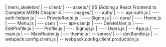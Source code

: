 | mern_skeleton/
| -- client/
| --- assets/ [ 95 ]Adding a React Frontend to Complete MERN Chapter 4
| ---- images/ 
| --- auth/
| ---- api-auth.js 
| ---- auth-helper.js 
| ---- PrivateRoute.js 
| ---- Signin.js 
| --- core/
| ---- Home.js 
| ---- Menu.js 
| --- user/
| ---- api-user.js 
| ---- DeleteUser.js 
| ---- EditProfile.js 
| ---- Profile.js 
| ---- Signup.js 
| ---- Users.js 
| --- App.js 
| --- main.js
| --- MainRouter.js 
| --- theme.js
| -- server/ | --- devBundle.js
| -- webpack.config.client.js | -- webpack.config.client.production.js
